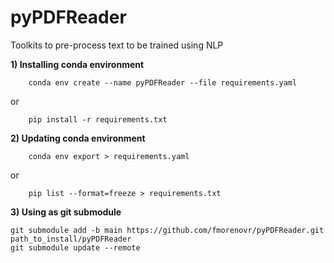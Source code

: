 # pyPDFReader
Toolkits to pre-process text to be trained using NLP

**1) Installing conda environment**

```
    conda env create --name pyPDFReader --file requirements.yaml 
```

or

```
    pip install -r requirements.txt
```

**2) Updating conda environment**

```
    conda env export > requirements.yaml
```

or

```
    pip list --format=freeze > requirements.txt
```

**3) Using as git submodule**

```
git submodule add -b main https://github.com/fmorenovr/pyPDFReader.git path_to_install/pyPDFReader
git submodule update --remote
```
